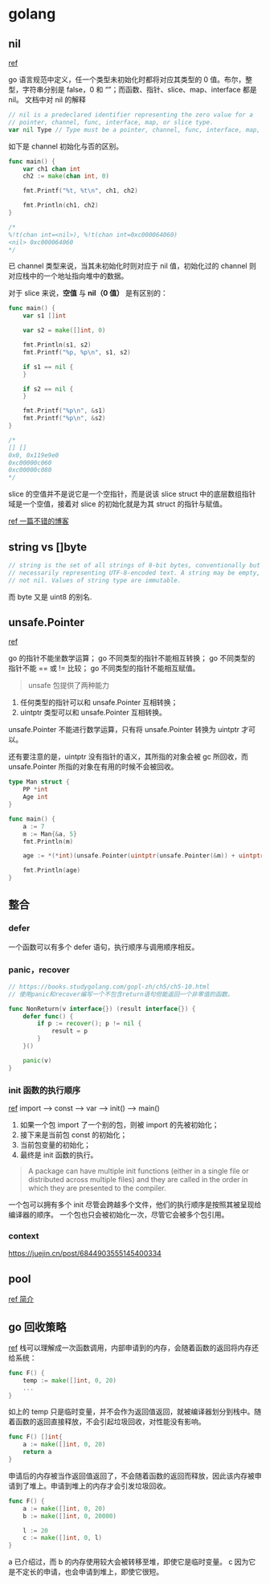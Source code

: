 # golang

## nil
[ref](https://tiancaiamao.gitbooks.io/go-internals/content/zh/02.4.html)

go 语言规范中定义，任一个类型未初始化时都将对应其类型的 0 值。布尔，整型，字符串分别是 false，0 和 “”；而函数、指针、slice、map、interface 都是 nil。
文档中对 nil 的解释
```go
// nil is a predeclared identifier representing the zero value for a
// pointer, channel, func, interface, map, or slice type.
var nil Type // Type must be a pointer, channel, func, interface, map, or slice type
```
如下是 channel 初始化与否的区别。
```go
func main() {
	var ch1 chan int
	ch2 := make(chan int, 0)

	fmt.Printf("%t, %t\n", ch1, ch2)

	fmt.Println(ch1, ch2)
}

/*
%!t(chan int=<nil>), %!t(chan int=0xc000064060)
<nil> 0xc000064060
*/
```
已 channel 类型来说，当其未初始化时则对应于 nil 值，初始化过的 channel 则对应栈中的一个地址指向堆中的数据。

对于 slice 来说，**空值** 与 **nil（0 值）** 是有区别的：
```go
func main() {
	var s1 []int

	var s2 = make([]int, 0)

	fmt.Println(s1, s2)
	fmt.Printf("%p, %p\n", s1, s2)

	if s1 == nil {
	}

	if s2 == nil {
	}

	fmt.Printf("%p\n", &s1)
	fmt.Printf("%p\n", &s2)
}

/*
[] []
0x0, 0x119e9e0
0xc00000c060
0xc00000c080
*/
```
slice 的空值并不是说它是一个空指针，而是说该 slice struct 中的底层数组指针域是一个空值，接着对 slice 的初始化就是为其 struct 的指针与赋值。

[ref 一篇不错的博客](https://juejin.cn/post/6895231755091968013)

## string vs []byte
```go
// string is the set of all strings of 8-bit bytes, conventionally but not
// necessarily representing UTF-8-encoded text. A string may be empty, but
// not nil. Values of string type are immutable.
```

而 byte 又是 uint8 的别名.

## unsafe.Pointer
[ref](https://www.cnblogs.com/qcrao-2018/p/10964692.html)

go 的指针不能坐数学运算；
go 不同类型的指针不能相互转换；
go 不同类型的指针不能 == 或 != 比较；
go 不同类型的指针不能相互赋值。

> unsafe 包提供了两种能力
1. 任何类型的指针可以和 unsafe.Pointer 互相转换；
2. uintptr 类型可以和 unsafe.Pointer 互相转换。

unsafe.Pointer 不能进行数学运算，只有将 unsafe.Pointer 转换为 uintptr 才可以。

还有要注意的是，uintptr 没有指针的语义，其所指的对象会被 gc 所回收，而 unsafe.Pointer 所指的对象在有用的时候不会被回收。

```go
type Man struct {
	PP *int
	Age int
}

func main() {
	a := 7
	m := Man{&a, 5}
	fmt.Println(m)

	age := *(*int)(unsafe.Pointer(uintptr(unsafe.Pointer(&m)) + uintptr(8)))

	fmt.Println(age)
}
```

## 整合
### defer
一个函数可以有多个 defer 语句，执行顺序与调用顺序相反。

### panic，recover
```go
// https://books.studygolang.com/gopl-zh/ch5/ch5-10.html
// 使用panic和recover编写一个不包含return语句但能返回一个非零值的函数。

func NonReturn(v interface{}) (result interface{}) {
	defer func() {
		if p := recover(); p != nil {
			result = p
		}
	}()

	panic(v)
}
```
### init 函数的执行顺序
[ref](https://stackoverflow.com/questions/24790175/when-is-the-init-function-run)
import --> const --> var --> init() --> main()

1. 如果一个包 import 了一个别的包，则被 import 的先被初始化；
2. 接下来是当前包 const 的初始化；
3. 当前包变量的初始化；
4. 最终是 init 函数的执行。

> A package can have multiple init functions (either in a single file or distributed across multiple files) and they are called in the order in which they are presented to the compiler.

一个包可以拥有多个 init 尽管会跨越多个文件，他们的执行顺序是按照其被呈现给编译器的顺序。
一个包也只会被初始化一次，尽管它会被多个包引用。

### context
https://juejin.cn/post/6844903555145400334


## pool
[ref 简介](https://www.jianshu.com/p/2bd41a8f2254)



## go 回收策略
[ref](https://blog.cyeam.com/golang/2017/02/08/go-optimize-slice-pool)
栈可以理解成一次函数调用，内部申请到的内存，会随着函数的返回将内存还给系统：

```go
func F() {
	temp := make([]int, 0, 20)
	...
}
```

如上的 temp 只是临时变量，并不会作为返回值返回，就被编译器划分到栈中。随着函数的返回直接释放，不会引起垃圾回收，对性能没有影响。

```go
func F() []int{
	a := make([]int, 0, 20)
	return a
}
```

申请后的内存被当作返回值返回了，不会随着函数的返回而释放，因此该内存被申请到了堆上。申请到堆上的内存才会引发垃圾回收。

```go
func F() {
	a := make([]int, 0, 20)
	b := make([]int, 0, 20000)

	l := 20
	c := make([]int, 0, l)
}
```

a 已介绍过，而 b 的内存使用较大会被转移至堆，即使它是临时变量。
c 因为它是不定长的申请，也会申请到堆上，即使它很短。


















